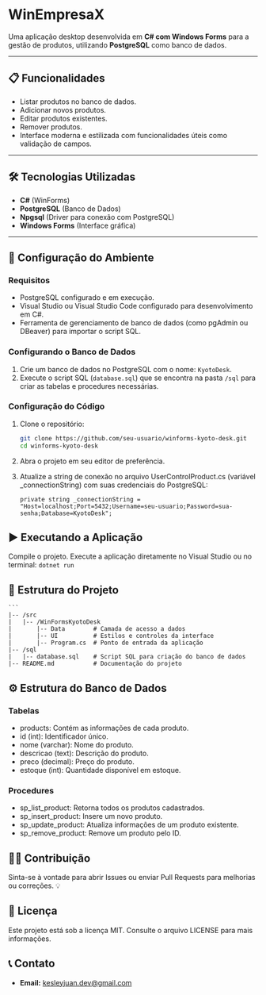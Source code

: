 # WinEmpresaX

Uma aplicação desktop desenvolvida em **C# com Windows Forms** para a gestão de produtos, utilizando **PostgreSQL** como banco de dados.

---

## 📋 Funcionalidades
- Listar produtos no banco de dados.
- Adicionar novos produtos.
- Editar produtos existentes.
- Remover produtos.
- Interface moderna e estilizada com funcionalidades úteis como validação de campos.

---

## 🛠️ Tecnologias Utilizadas
- **C#** (WinForms)
- **PostgreSQL** (Banco de Dados)
- **Npgsql** (Driver para conexão com PostgreSQL)
- **Windows Forms** (Interface gráfica)

---

## 🚀 Configuração do Ambiente

### Requisitos
- PostgreSQL configurado e em execução.
- Visual Studio ou Visual Studio Code configurado para desenvolvimento em C#.
- Ferramenta de gerenciamento de banco de dados (como pgAdmin ou DBeaver) para importar o script SQL.

### Configurando o Banco de Dados
1. Crie um banco de dados no PostgreSQL com o nome: `KyotoDesk`.
2. Execute o script SQL (`database.sql`) que se encontra na pasta `/sql` para criar as tabelas e procedures necessárias.

### Configuração do Código
1. Clone o repositório:
    ```bash
    git clone https://github.com/seu-usuario/winforms-kyoto-desk.git
    cd winforms-kyoto-desk
2. Abra o projeto em seu editor de preferência.
3. Atualize a string de conexão no arquivo UserControlProduct.cs (variável _connectionString) com suas credenciais do PostgreSQL:

    ```
    private string _connectionString = "Host=localhost;Port=5432;Username=seu-usuario;Password=sua-senha;Database=KyotoDesk";
    ```

## ▶️ Executando a Aplicação
Compile o projeto.
Execute a aplicação diretamente no Visual Studio ou no terminal:
    ```
    dotnet run
    ```
## 📂 Estrutura do Projeto

    ```
    |-- /src
    |   |-- /WinFormsKyotoDesk
    |       |-- Data        # Camada de acesso a dados
    |       |-- UI          # Estilos e controles da interface
    |       |-- Program.cs  # Ponto de entrada da aplicação
    |-- /sql
    |   |-- database.sql    # Script SQL para criação do banco de dados
    |-- README.md           # Documentação do projeto
    
## ⚙️ Estrutura do Banco de Dados
### Tabelas
- products: Contém as informações de cada produto.
- id (int): Identificador único.
- nome (varchar): Nome do produto.
- descricao (text): Descrição do produto.
- preco (decimal): Preço do produto.
- estoque (int): Quantidade disponível em estoque.
### Procedures
- sp_list_product: Retorna todos os produtos cadastrados.
- sp_insert_product: Insere um novo produto.
- sp_update_product: Atualiza informações de um produto existente.
- sp_remove_product: Remove um produto pelo ID.

## 👨‍💻 Contribuição
Sinta-se à vontade para abrir Issues ou enviar Pull Requests para melhorias ou correções. 💡

## 📝 Licença
Este projeto está sob a licença MIT. Consulte o arquivo LICENSE para mais informações.

## 📞 Contato
- **Email:** kesleyjuan.dev@gmail.com


